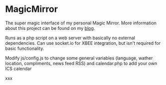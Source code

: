 MagicMirror
===========

The super magic interface of my personal Magic Mirror. More information about this project can be found on my [blog](http://michaelteeuw.nl/tagged/magicmirror).

Runs as a php script on a web server with basically no external dependencies. Can use socket.io for XBEE integration, but isn't required for basic functionality.

Modify js/config.js to change some general variables (language, wather location, compliments, news feed RSS) and calendar.php to add your own ICS calendar

xxx

